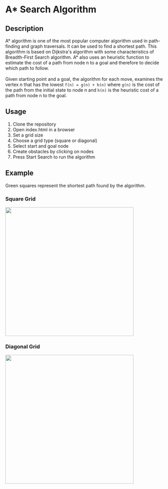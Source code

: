 # A* Search Algorithm 

## Description
A* algorithm is one of the most popular computer algorithm used in path-finding and graph traversals. It can be used to find a shortest path.
This algorithm is based on Dijkstra's algorithm with some characteristics of Breadth-First Search algorithm. A* also uses an heuristic function to estimate the cost of a path from node n to a goal and therefore to decide which path to follow.
<br><br>
Given starting point and a goal, the algorithm for each move, examines the vertex n that has the lowest `f(n) = g(n) + h(n)`  where `g(n)` is the cost of the path from the initial state to node n and `h(n)` is the heuristic cost of a path from node n to the goal.

## Usage
1. Clone the repository 
2. Open index.html in a browser
3. Set a grid size
4. Choose a grid type (square or diagonal)
5. Select start and goal node
6. Create obstacles by clicking on nodes
7. Press Start Search to run the algorithm

## Example
Green squares represent the shortest path found by the algorithm.

### Square Grid

<img src="https://github.com/mateuszjanusz/ai-coursework/blob/master/examples/square.png?raw=true" width="400">

### Diagonal Grid

<img src="https://github.com/mateuszjanusz/ai-coursework/blob/master/examples/diagonal.png?raw=true" width="400">


